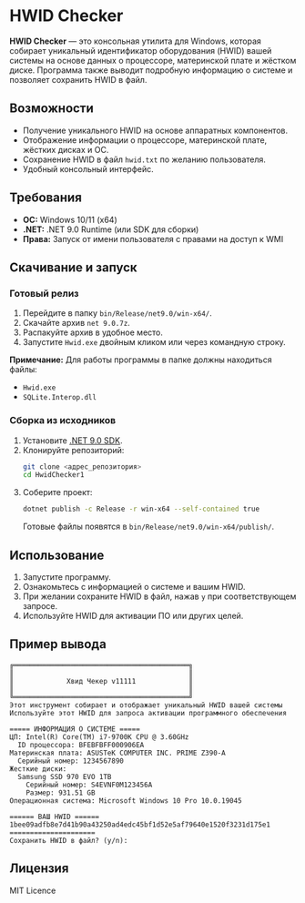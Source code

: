 # HWID Checker

**HWID Checker** — это консольная утилита для Windows, которая собирает уникальный идентификатор оборудования (HWID) вашей системы на основе данных о процессоре, материнской плате и жёстком диске. Программа также выводит подробную информацию о системе и позволяет сохранить HWID в файл.

## Возможности

- Получение уникального HWID на основе аппаратных компонентов.
- Отображение информации о процессоре, материнской плате, жёстких дисках и ОС.
- Сохранение HWID в файл `hwid.txt` по желанию пользователя.
- Удобный консольный интерфейс.

## Требования

- **ОС:** Windows 10/11 (x64)
- **.NET:** .NET 9.0 Runtime (или SDK для сборки)
- **Права:** Запуск от имени пользователя с правами на доступ к WMI

## Скачивание и запуск

### Готовый релиз

1. Перейдите в папку `bin/Release/net9.0/win-x64/`.
2. Скачайте архив `net 9.0.7z`.
3. Распакуйте архив в удобное место.
4. Запустите `Hwid.exe` двойным кликом или через командную строку.

**Примечание:** Для работы программы в папке должны находиться файлы:
- `Hwid.exe`
- `SQLite.Interop.dll`

### Сборка из исходников

1. Установите [.NET 9.0 SDK](https://dotnet.microsoft.com/download/dotnet/9.0).
2. Клонируйте репозиторий:
   ```sh
   git clone <адрес_репозитория>
   cd HwidChecker1
   ```
3. Соберите проект:
   ```sh
   dotnet publish -c Release -r win-x64 --self-contained true
   ```
   Готовые файлы появятся в `bin/Release/net9.0/win-x64/publish/`.

## Использование

1. Запустите программу.
2. Ознакомьтесь с информацией о системе и вашим HWID.
3. При желании сохраните HWID в файл, нажав `y` при соответствующем запросе.
4. Используйте HWID для активации ПО или других целей.

## Пример вывода

```
╔═══════════════════════════════════════════╗
║                                           ║
║             Хвид Чекер v11111             ║
║                                           ║
╚═══════════════════════════════════════════╝
Этот инструмент собирает и отображает уникальный HWID вашей системы
Используйте этот HWID для запроса активации программного обеспечения

===== ИНФОРМАЦИЯ О СИСТЕМЕ =====
ЦП: Intel(R) Core(TM) i7-9700K CPU @ 3.60GHz
  ID процессора: BFEBFBFF000906EA
Материнская плата: ASUSTeK COMPUTER INC. PRIME Z390-A
  Серийный номер: 1234567890
Жесткие диски:
  Samsung SSD 970 EVO 1TB
    Серийный номер: S4EVNF0M123456A
    Размер: 931.51 GB
Операционная система: Microsoft Windows 10 Pro 10.0.19045

====== ВАШ HWID ======
1bee09adfb8e7d41b90a43250ad4edc45bf1d52e5af79640e1520f3231d175e1
=====================
Сохранить HWID в файл? (y/n):
```

## Лицензия

MIT Licence